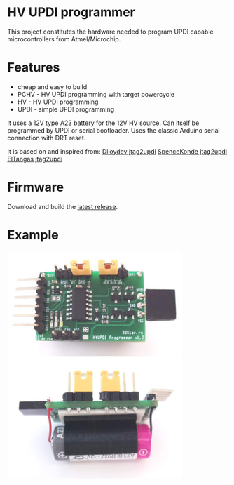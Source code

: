 # HV UPDI programmer
This project constitutes the hardware needed to program UPDI capable microcontrollers from Atmel/Microchip.

# Features
- cheap and easy to build
- PCHV - HV UPDI programming with target powercycle
- HV - HV UPDI programming
- UPDI - simple UPDI programming

It uses a 12V type A23 battery for the 12V HV source.
Can itself be programmed by UPDI or serial bootloader.
Uses the classic Arduino serial connection with DRT reset.

It is based on and inspired from:
<a href="https://github.com/Dlloydev/jtag2updi">Dlloydev jtag2updi</a>
<a href="https://github.com/SpenceKonde/jtag2updi">SpenceKonde jtag2updi</a>
<a href="https://github.com/ElTangas/jtag2updi">ElTangas jtag2updi</a>


# Firmware
Download and build the <a href="https://github.com/Dlloydev/jtag2updi/releases">latest release</a>.


# Example
<img src="https://github.com/cctweaker/HV-UPDI-programmer/blob/master/example top.jpg?raw=true">
<img src="https://github.com/cctweaker/HV-UPDI-programmer/blob/master/example bottom.jpg?raw=true">